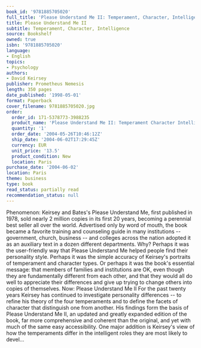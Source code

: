 ```yaml
---
book_id: '9781885705020'
full_title: 'Please Understand Me II: Temperament, Character, Intelligence'
title: Please Understand Me II
subtitle: Temperament, Character, Intelligence
source: Bookshelf
owned: true
isbn: '9781885705020'
language:
- English
topics:
- Psychology
authors:
- David Keirsey
publisher: Prometheus Nemesis
length: 350 pages
date_published: '1998-05-01'
format: Paperback
cover_filename: 9781885705020.jpg
order:
  order_id: 171-5378773-3988235
  product_name: 'Please Understand Me II: Temperament Character Intelligence'
  quantity: '1'
  order_date: '2004-05-26T10:46:12Z'
  ship_date: '2004-06-02T17:29:45Z'
  currency: EUR
  unit_price: '13.5'
  product_condition: New
  location: Paris
purchase_date: '2004-06-02'
location: Paris
theme: business
type: book
read_status: partially read
recommendation_status: null
---
```

Phenomenon: Keirsey and Bates's Please Understand Me, first published in 1978, sold nearly 2 million copies in its first 20 years, becoming a perennial best seller all over the world. Advertised only by word of mouth, the book became a favorite training and counseling guide in many institutions -- government, church, business -- and colleges across the nation adopted it as an auxiliary text in a dozen different departments. Why? Perhaps it was the user-friendly way that Please Understand Me helped people find their personality style. Perhaps it was the simple accuracy of Keirsey's portraits of temperament and character types. Or perhaps it was the book's essential message: that members of families and institutions are OK, even though they are fundamentally different from each other, and that they would all do well to appreciate their differences and give up trying to change others into copies of themselves.
Now: Please Understand Me II
For the past twenty years Keirsey has continued to investigate personality differences -- to refine his theory of the four temperaments and to define the facets of character that distinguish one from another. His findings form the basis of Please Understand Me II, an updated and greatly expanded edition of the book, far more comprehensive and coherent than the original, and yet with much of the same easy accessibility. One major addition is Keirsey's view of how the temperaments differ in the intelligent roles they are most likely to devel...
